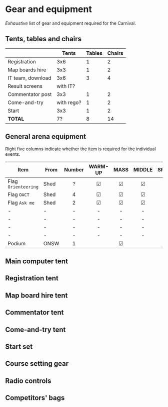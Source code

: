 # Gear and equipment

_Exhaustive_ list of gear and equipment required for the Carnival.

## Tents, tables and chairs

| | Tents | Tables | Chairs | 
|-|-|-|-|
| Registration | 3x6 | 1 | 2 |
| Map boards hire | 3x3 | 1 | 2 |
| IT team, download | 3x6 | 3 | 4 |
| Result screens | with IT? | | |
| Commentator post | 3x3 | 1 | 2 |
| Come-and-try | with rego? | 1 | 2 |
| Start | 3x3 | 1 | 2 |
| **TOTAL** | 7? | 8 | 14 |

## General arena equipment

Right five columns indicate whether the item is required for the individual events.

| Item | From | Number | WARM-UP | MASS | MIDDLE | SPRINT | LONG |
|-|-|:-:|:-:|:-:|:-:|:-:|:-:|
| Flag `Orienteering` | Shed | ? | ☑ | ☑ | ☑ | ☑ |☑ |
| Flag `OACT` | Shed | 4 | ☑ | ☑ | ☑ | ☑ | ☑ |
| Flag `Ask me` | Shed | 2 | ☑ | ☑ | ☑ | ☑ | ☑ |
|-|-|-|-|-|-|-|-|
|-|-|-|-|-|-|-|-|
|-|-|-|-|-|-|-|-|
|-|-|-|-|-|-|-|-|
| Podium | ONSW | 1 | | ☑ | | | ☑ |


## Main computer tent

## Registration tent

## Map board hire tent

## Commentator tent

## Come-and-try tent

## Start set

## Course setting gear

## Radio controls

## Competitors' bags





